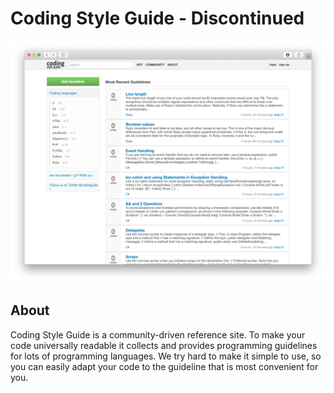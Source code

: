 # Coding Style Guide - Discontinued


![Drag Racing](./assets/screenshot.png)


## About

Coding Style Guide is a community-driven reference site. To make your code universally readable it collects and provides programming guidelines for lots of programming languages. We try hard to make it simple to use, so you can easily adapt your code to the guideline that is most convenient for you.

